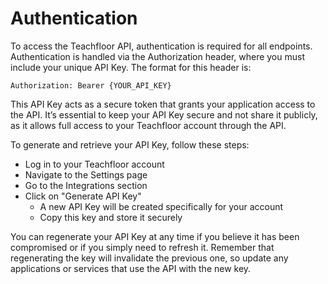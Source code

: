 # Authentication
To access the Teachfloor API, authentication is required for all endpoints. Authentication is handled via the Authorization header, where you must include your unique API Key. The format for this header is:

```plaintext
Authorization: Bearer {YOUR_API_KEY}
```

This API Key acts as a secure token that grants your application access to the API. It’s essential to keep your API Key secure and not share it publicly, as it allows full access to your Teachfloor account through the API.

To generate and retrieve your API Key, follow these steps:

- Log in to your Teachfloor account
- Navigate to the Settings page
- Go to the Integrations section
- Click on "Generate API Key"
  - A new API Key will be created specifically for your account
  - Copy this key and store it securely

You can regenerate your API Key at any time if you believe it has been compromised or if you simply need to refresh it. Remember that regenerating the key will invalidate the previous one, so update any applications or services that use the API with the new key.